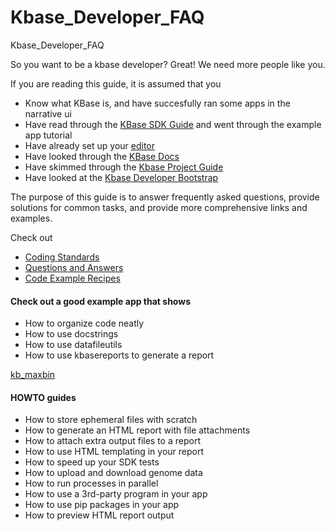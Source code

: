 # Kbase_Developer_FAQ
Kbase_Developer_FAQ

So you want to be a kbase developer? Great! We need more people like you.

If you are reading this guide, it is assumed that you 

* Know what KBase is, and have succesfully ran some apps in the narrative ui
* Have read through the [KBase SDK Guide](https://github.com/kbase/kb_sdk/) and went through the example app tutorial
* Have already set up your [editor](https://github.com/kbase/project_guides/blob/master/RecommendedEditors.md) 
* Have looked through the [KBase Docs](https://github.com/kbase/kb_sdk/tree/master/doc)
* Have skimmed through the [Kbase Project Guide](https://github.com/kbase/project_guides)
* Have looked at the [Kbase Developer Bootstrap](https://github.com/kbase/KBaseDeveloperBootstrap)

The purpose of this guide is to answer frequently asked questions, provide solutions for common tasks, and provide more comprehensive links and examples.

Check out
* [Coding Standards](coding_standards.md)
* [Questions and Answers](questions_and_answers.md)
* [Code Example Recipes](recipes/common_recipes.md)

#### Check out a good example app that shows

* How to organize code neatly
* How to use docstrings
* How to use datafileutils
* How to use kbasereports to generate a report

[kb_maxbin](https://github.com/kbaseapps/kb_maxbin/tree/master/lib/kb_maxbin)

#### HOWTO guides

* How to store ephemeral files with scratch
* How to generate an HTML report with file attachments
* How to attach extra output files to a report
* How to use HTML templating in your report
* How to speed up your SDK tests
* How to upload and download genome data
* How to run processes in parallel
* How to use a 3rd-party program in your app
* How to use pip packages in your app
* How to preview HTML report output
